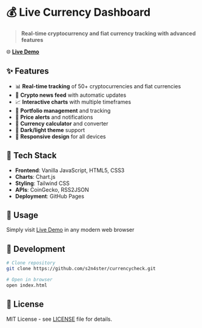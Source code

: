 # 💰 Live Currency Dashboard

> **Real-time cryptocurrency and fiat currency tracking with advanced features**

🌐 **[Live Demo](https://s2n4ster.github.io/currencycheck/)**

## ✨ Features

- 📊 **Real-time tracking** of 50+ cryptocurrencies and fiat currencies
- 📰 **Crypto news feed** with automatic updates
- 📈 **Interactive charts** with multiple timeframes
- 💼 **Portfolio management** and tracking
- 🔔 **Price alerts** and notifications
- 🧮 **Currency calculator** and converter
- 🌙 **Dark/light theme** support
- 📱 **Responsive design** for all devices

## 🚀 Tech Stack

- **Frontend**: Vanilla JavaScript, HTML5, CSS3
- **Charts**: Chart.js
- **Styling**: Tailwind CSS
- **APIs**: CoinGecko, RSS2JSON
- **Deployment**: GitHub Pages

## 📱 Usage

Simply visit [Live Demo](https://s2n4ster.github.io/currencycheck/) in any modern web browser

## 🔧 Development

```bash
# Clone repository
git clone https://github.com/s2n4ster/currencycheck.git

# Open in browser
open index.html
```

## 📄 License

MIT License - see [LICENSE](LICENSE) file for details.